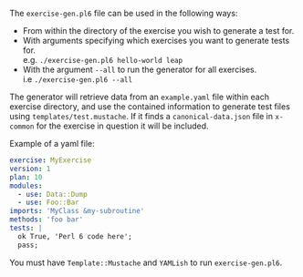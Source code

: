 The `exercise-gen.pl6` file can be used in the following ways:
* From within the directory of the exercise you wish to generate a test for.
* With arguments specifying which exercises you want to generate tests for.  
  e.g. `./exercise-gen.pl6 hello-world leap`
* With the argument `--all` to run the generator for all exercises.  
  i.e `./exercise-gen.pl6 --all`

The generator will retrieve data from an `example.yaml` file within
each exercise directory, and use the contained information to generate
test files using `templates/test.mustache`. If it finds a
`canonical-data.json` file in `x-common` for the exercise in
question it will be included.

Example of a yaml file:
```yaml
exercise: MyExercise
version: 1
plan: 10
modules:
  - use: Data::Dump
  - use: Foo::Bar
imports: 'MyClass &my-subroutine'
methods: 'foo bar'
tests: |
  ok True, 'Perl 6 code here';
  pass;
```

You must have `Template::Mustache` and `YAMLish` to run `exercise-gen.pl6`.
